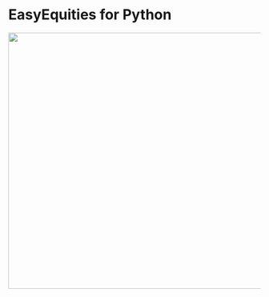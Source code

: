 # EasyEquities for Python
<p align="center">  
  <img width="512" src="https://github.com/lohanjs/images/blob/main/EasyEquities.png?raw=true"
       An easy to use Python library for interacting with your EasyEquities account
</p>


